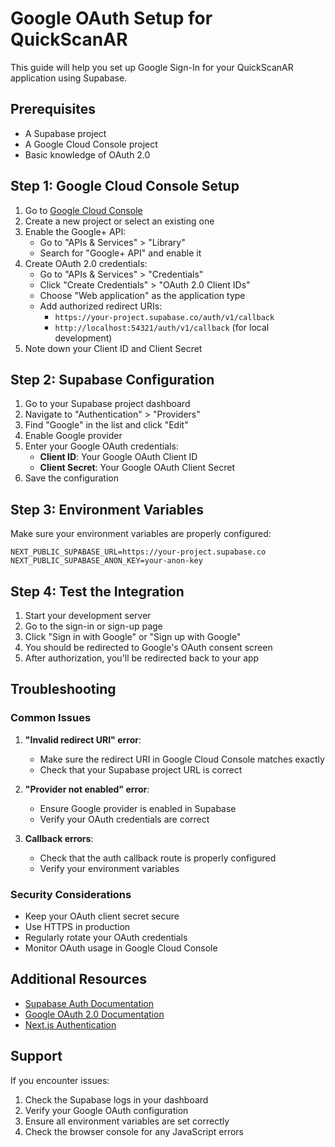 # Google OAuth Setup for QuickScanAR

This guide will help you set up Google Sign-In for your QuickScanAR application using Supabase.

## Prerequisites

- A Supabase project
- A Google Cloud Console project
- Basic knowledge of OAuth 2.0

## Step 1: Google Cloud Console Setup

1. Go to [Google Cloud Console](https://console.cloud.google.com/)
2. Create a new project or select an existing one
3. Enable the Google+ API:
   - Go to "APIs & Services" > "Library"
   - Search for "Google+ API" and enable it
4. Create OAuth 2.0 credentials:
   - Go to "APIs & Services" > "Credentials"
   - Click "Create Credentials" > "OAuth 2.0 Client IDs"
   - Choose "Web application" as the application type
   - Add authorized redirect URIs:
     - `https://your-project.supabase.co/auth/v1/callback`
     - `http://localhost:54321/auth/v1/callback` (for local development)
5. Note down your Client ID and Client Secret

## Step 2: Supabase Configuration

1. Go to your Supabase project dashboard
2. Navigate to "Authentication" > "Providers"
3. Find "Google" in the list and click "Edit"
4. Enable Google provider
5. Enter your Google OAuth credentials:
   - **Client ID**: Your Google OAuth Client ID
   - **Client Secret**: Your Google OAuth Client Secret
6. Save the configuration

## Step 3: Environment Variables

Make sure your environment variables are properly configured:

```env
NEXT_PUBLIC_SUPABASE_URL=https://your-project.supabase.co
NEXT_PUBLIC_SUPABASE_ANON_KEY=your-anon-key
```

## Step 4: Test the Integration

1. Start your development server
2. Go to the sign-in or sign-up page
3. Click "Sign in with Google" or "Sign up with Google"
4. You should be redirected to Google's OAuth consent screen
5. After authorization, you'll be redirected back to your app

## Troubleshooting

### Common Issues

1. **"Invalid redirect URI" error**:
   - Make sure the redirect URI in Google Cloud Console matches exactly
   - Check that your Supabase project URL is correct

2. **"Provider not enabled" error**:
   - Ensure Google provider is enabled in Supabase
   - Verify your OAuth credentials are correct

3. **Callback errors**:
   - Check that the auth callback route is properly configured
   - Verify your environment variables

### Security Considerations

- Keep your OAuth client secret secure
- Use HTTPS in production
- Regularly rotate your OAuth credentials
- Monitor OAuth usage in Google Cloud Console

## Additional Resources

- [Supabase Auth Documentation](https://supabase.com/docs/guides/auth)
- [Google OAuth 2.0 Documentation](https://developers.google.com/identity/protocols/oauth2)
- [Next.js Authentication](https://nextjs.org/docs/authentication)

## Support

If you encounter issues:
1. Check the Supabase logs in your dashboard
2. Verify your Google OAuth configuration
3. Ensure all environment variables are set correctly
4. Check the browser console for any JavaScript errors
